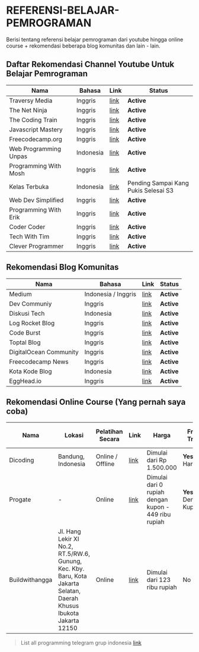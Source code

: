 # REFERENSI-BELAJAR-PEMROGRAMAN

Berisi tentang referensi belajar pemrograman dari youtube hingga online course + rekomendasi beberapa blog komunitas dan lain - lain.



## Daftar Rekomendasi Channel Youtube Untuk Belajar Pemrograman

| Nama  | Bahasa | Link | Status |
| ----- | ---- | ---- | ---- |
| Traversy Media   | Inggris  | [link](https://www.youtube.com/user/TechGuyWeb) | **Active** |
| The Net Ninja | Inggris  | [link](https://www.youtube.com/user/TechGuyWeb) | **Active** |
| The Coding Train | Inggris | [link](https://www.youtube.com/user/shiffman) | **Active** |
| Javascript Mastery | Inggris | [link](https://www.youtube.com/channel/UCmXmlB4-HJytD7wek0Uo97A) | **Active** |
| Freecodecamp.org | Inggris | [link](https://www.youtube.com/channel/UC8butISFwT-Wl7EV0hUK0BQ) | **Active** |
| Web Programming Unpas | Indonesia | [link](https://www.youtube.com/channel/UCkXmLjEr95LVtGuIm3l2dPg) | **Active** |
| Programming With Mosh | Inggris | [link](https://www.youtube.com/user/programmingwithmosh) | **Active** | 
| Kelas Terbuka | Indonesia | [link](https://www.youtube.com/user/faqihzamukhlish) | Pending Sampai Kang Pukis Selesai S3 |
| Web Dev Simplified | Inggris | [link](https://www.youtube.com/channel/UCFbNIlppjAuEX4znoulh0Cw) | **Active** |
| Programming With Erik | Inggris | [link](https://www.youtube.com/channel/UCshZ3rdoCLjDYuTR_RBubzw) | **Active** | 
| Coder Coder | Inggris | [link](https://www.youtube.com/channel/UCzNf0liwUzMN6_pixbQlMhQ) | **Active** |
| Tech With Tim | Inggris | [link](https://www.youtube.com/channel/UC4JX40jDee_tINbkjycV4Sg) | **Active** |
| Clever Programmer | Inggris | [link](https://www.youtube.com/channel/UCqrILQNl5Ed9Dz6CGMyvMTQ) | **Active** |


## Rekomendasi Blog Komunitas 

| Nama | Bahasa | Link | Status | 
| ----- | --- | --- | --- |
| Medium | Indonesia / Inggris | [link](https://medium.com/) | **Active** |
| Dev Communiy | Inggris | [link](https://dev.to/) | **Active** |
| Diskusi Tech | Indonesia | [link](https://diskusi.tech/) | **Active** |
| Log Rocket Blog | Inggris | [link](https://blog.logrocket.com/) | **Active** |
| Code Burst | Inggris | [link](https://codeburst.io/) | **Active** | 
| Toptal Blog | Inggris | [link](https://www.toptal.com/blog) | **Active** | 
| DigitalOcean Community | Inggris | [link](https://www.digitalocean.com/community) | **Active** |
| Freecodecamp News | Inggris | [link](https://www.freecodecamp.org/news/) | **Active** |
| Kota Kode Blog | Indonesia | [link](https://kotakode.com/blogs?page=0) | **Active** |
| EggHead.io | Inggris | [link](https://egghead.io/) | **Active** |

## Rekomendasi Online Course (Yang pernah saya coba)

| Nama | Lokasi | Pelatihan Secara | Link| Harga | Free Trial | Akses Seumur Hidup | Ada Kelas Gratis |
| ---- | ------- | ----- | ---- | ---- | --- | ----- | ------ | 
| Dicoding | Bandung, Indonesia | Online / Offline | [link](https://www.dicoding.com/) | Dimulai dari Rp 1.500.000 | **Yes** 15 Hari | NO | Ada |
| Progate | - | Online | [link](https://progate.com/) | Dimulai dari 0 rupiah dengan kupon - 449 ribu rupiah | **Yes** Dengan Kupon | NO | Ada |
| Buildwithangga |  Jl. Hang Lekir XI No.2, RT.5/RW.6, Gunung, Kec. Kby. Baru, Kota Jakarta Selatan, Daerah Khusus Ibukota Jakarta 12150 | Online | [link](https://buildwithangga.com/) | Dimulai dari 123 ribu rupiah | No | **Yes** | Ada |

> List all programming telegram grup indonesia [link](https://github.com/hendisantika/List-All-Programming-Telegram-Group)


